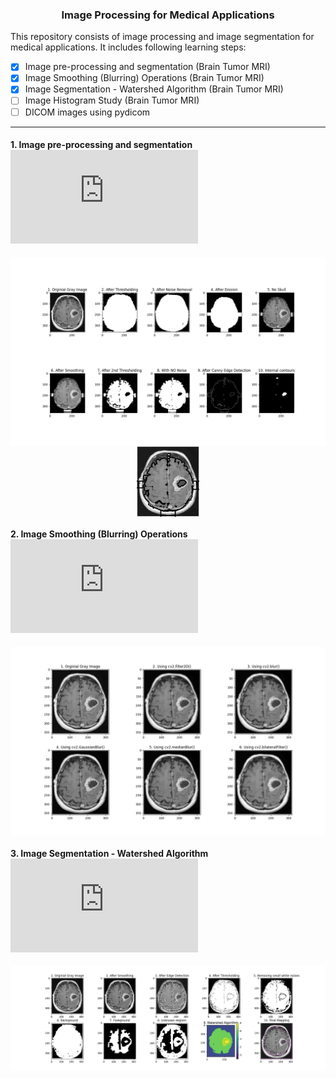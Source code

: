 <h3 align='center'> Image Processing for Medical Applications </h3>

This repository consists of image processing and image segmentation for medical applications. It includes following learning steps:

 - [x] Image pre-processing and segmentation (Brain Tumor MRI)
 - [x] Image Smoothing (Blurring) Operations (Brain Tumor MRI)
 - [x] Image Segmentation - Watershed Algorithm (Brain Tumor MRI)
 - [ ] Image Histogram Study (Brain Tumor MRI)
 - [ ] DICOM images using pydicom

--------------------------------------------------------------------------------------------------------------------------------------------------------------------

#### 1. Image pre-processing and segmentation ![[Code]](https://github.com/worklifesg/Image-Processing-for-Medical-Applications/blob/main/1_image_segmentation.py) 

<p align="center">
  <img width="750" alt="java 8 and prio java 8  array review example" img align="center" src ="https://github.com/worklifesg/Image-Processing-for-Medical-Applications/blob/main/images/tumor_image_processing.jpeg">
  <img width="100" alt="java 8 and prio java 8  array review example" img align="center" src ="https://github.com/worklifesg/Image-Processing-for-Medical-Applications/blob/main/images/tumor.jpg">
</p> 

#### 2. Image Smoothing (Blurring) Operations ![[Code]](https://github.com/worklifesg/Image-Processing-for-Medical-Applications/blob/main/2_image_smoothing.py) 

<p align="center">
  <img width="750" alt="java 8 and prio java 8  array review example" img align="center" src ="https://github.com/worklifesg/Image-Processing-for-Medical-Applications/blob/main/images/tumor_blurring.jpeg">
</p> 

#### 3. Image Segmentation - Watershed Algorithm ![[Code]](https://github.com/worklifesg/Image-Processing-for-Medical-Applications/blob/main/3_image_seg_watershed.py) 

<p align="center">
  <img width="1000" alt="java 8 and prio java 8  array review example" img align="center" src ="https://github.com/worklifesg/Image-Processing-for-Medical-Applications/blob/main/images/tumor_watershed.jpeg">
</p> 
